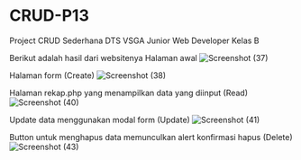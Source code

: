 # CRUD-P13
Project CRUD Sederhana DTS VSGA Junior Web Developer Kelas B 

Berikut adalah hasil dari websitenya
Halaman awal
![Screenshot (37)](https://github.com/sevyrananda/CRUD-P13/assets/90554844/81602592-97d4-4c42-823a-fa0c0e2acf14)

Halaman form (Create)
![Screenshot (38)](https://github.com/sevyrananda/CRUD-P13/assets/90554844/2981d5b7-a2ad-4e94-9814-d486f49399b9)

Halaman rekap.php yang menampilkan data yang diinput (Read)
![Screenshot (40)](https://github.com/sevyrananda/CRUD-P13/assets/90554844/80dac726-83e5-4736-9a87-8a197874ca3d)

Update data menggunakan modal form (Update)
![Screenshot (41)](https://github.com/sevyrananda/CRUD-P13/assets/90554844/85ce965b-05ec-410d-b738-302b1812d879)

Button untuk menghapus data memunculkan alert konfirmasi hapus (Delete)
![Screenshot (43)](https://github.com/sevyrananda/CRUD-P13/assets/90554844/150a4267-74ee-4f5c-84ac-077e9e35fa13)
